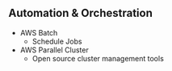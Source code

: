 ## Automation & Orchestration

- AWS Batch
  - Schedule Jobs
- AWS Parallel Cluster
  - Open source cluster management tools
